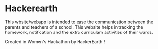# Hackerearth


This wbsite/webapp is intended to ease the communication between the parents and teachers of a school. 
This website helps in tracking the homework, notification and the extra curriculam activities of their wards.

Created in Women's Hackathon by HackerEarth !
